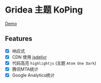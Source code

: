 # Gridea 主题 KoPing

[Demo](https://tmk.im)

## Features
- [x] 响应式
- [x] CDN 使用 [jsdelivr](http://ping.chinaz.com/cdn.jsdelivr.net)
- [x] 代码高亮 `highlightjs` (主题 `Atom One Dark`)
- [x] 腾讯MTA统计
- [x] Google Analytics统计
